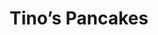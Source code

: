 ---
title: Tino’s Pancakes
tags: ["breakfast", "snack"]
imgFile: 'tinos-pancakes.jpg'
ingredients:
  - 1 banana
  - 2 eggs
  - 1/2 tsp cinnamon
  - 1/4 cup oats
  - 2 tsp chia seeds (soaked in approx 1/3 cup water for 10 minutes)
method:
  - Combine all ingredients in a blender or food processor and blend until smooth.
  - Heat a pan with a little Olivani or oil.
  - Pour batter into the pan to form pancakes and cook on medium heat until golden on both sides.
---
